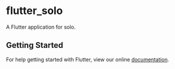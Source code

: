# flutter_solo

A Flutter application for solo.

## Getting Started

For help getting started with Flutter, view our online
[documentation](https://flutter.io/).
